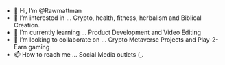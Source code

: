 - 👋 Hi, I’m @Rawmattman
- 👀 I’m interested in ... Crypto, health, fitness, herbalism and Biblical Creation.
- 🌱 I’m currently learning ... Product Development and Video Editing
- 💞️ I’m looking to collaborate on ... Crypto Metaverse Projects and Play-2-Earn gaming
- 📫 How to reach me ... Social Media outlets ([
](https://linktr.ee/BiblicalCoin).
<!---
Rawmattman/Rawmattman is a ✨ special ✨ repository because its `README.md` (this file) appears on your GitHub profile.
You can click the Preview link to take a look at your changes.
--->
